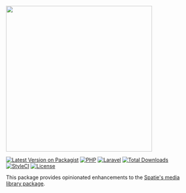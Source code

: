 <p>
  <img src="https://matti.suoraniemi.com/storage/lyhty-enhanced-medialibrary.png" width="400">
</p>

[![Latest Version on Packagist](https://img.shields.io/packagist/v/lyhty/enhanced-medialibrary.svg?label=&logo=packagist&logoColor=white&style=flat-square)](https://packagist.org/packages/lyhty/enhanced-medialibrary)
[![PHP](https://img.shields.io/packagist/php-v/lyhty/enhanced-medialibrary?style=flat-square&label=&logo=php&logoColor=white)](https://packagist.org/packages/lyhty/enhanced-medialibrary)
[![Laravel](https://img.shields.io/static/v1?label=&message=^10.0&color=red&style=flat-square&logo=laravel&logoColor=white)](https://packagist.org/packages/lyhty/enhanced-medialibrary)
[![Total Downloads](https://img.shields.io/packagist/dt/lyhty/enhanced-medialibrary.svg?style=flat-square)](https://packagist.org/packages/lyhty/enhanced-medialibrary)
[![StyleCI](https://github.styleci.io/repos/523255216/shield)](https://github.styleci.io/repos/523255216)
[![License](https://img.shields.io/packagist/l/lyhty/enhanced-medialibrary.svg?style=flat-square)](https://packagist.org/packages/lyhty/enhanced-medialibrary)

<!-- CUTOFF -->

This package provides opinionated enhancements to the [Spatie's media library package](https://github.com/spatie/laravel-medialibrary).

